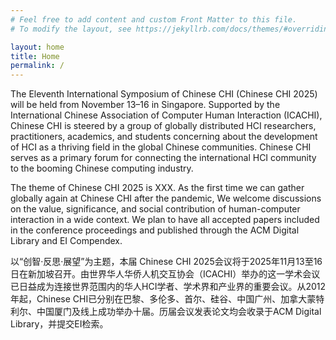 ```yaml
---
# Feel free to add content and custom Front Matter to this file.
# To modify the layout, see https://jekyllrb.com/docs/themes/#overriding-theme-defaults

layout: home
title: Home
permalink: /
---
```

The Eleventh International Symposium of Chinese CHI (Chinese CHI 2025) will be held from November 13–16 in Singapore. Supported by the International Chinese Association of Computer Human Interaction (ICACHI), Chinese CHI is steered by a group of globally distributed HCI researchers, practitioners, academics, and students concerning about the development of HCI as a thriving field in the global Chinese communities. Chinese CHI serves as a primary forum for connecting the international HCI community to the booming Chinese computing industry.

The theme of Chinese CHI 2025 is XXX. As the first time we can gather globally again at Chinese CHI after the pandemic, We welcome discussions on the value, significance, and social contribution of human-computer interaction in a wide context. We plan to have all accepted papers included in the conference proceedings and published through the ACM Digital Library and EI Compendex.

以“创智·反思·展望”为主题，本届 Chinese CHI 2025会议将于2025年11月13至16日在新加坡召开。由世界华人华侨人机交互协会（ICACHI）举办的这一学术会议已日益成为连接世界范围内的华人HCI学者、学术界和产业界的重要会议。从2012年起，Chinese CHI已分别在巴黎、多伦多、首尔、硅谷、中国广州、加拿大蒙特利尔、中国厦门及线上成功举办十届。历届会议发表论文均会收录于ACM Digital Library，并提交EI检索。
